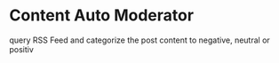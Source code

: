 # Content Auto Moderator

query RSS Feed and categorize the post content to negative, neutral or positiv